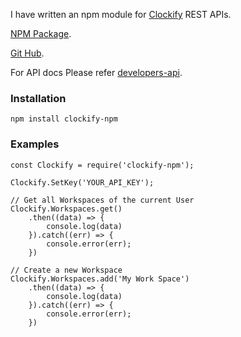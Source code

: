 I have written an npm module for [Clockify](https://clockify.me) REST APIs.

[NPM Package](https://www.npmjs.com/package/clockify-npm).

[Git Hub](https://github.com/sinumohan/clockify-npm).

For API docs Please refer [developers-api](https://clockify.me/developers-api). 


### Installation
``` npm install clockify-npm ```

### Examples
```
const Clockify = require('clockify-npm');

Clockify.SetKey('YOUR_API_KEY');

// Get all Workspaces of the current User
Clockify.Workspaces.get()
    .then((data) => {
        console.log(data)
    }).catch((err) => {
        console.error(err);
    })

// Create a new Workspace
Clockify.Workspaces.add('My Work Space')
    .then((data) => {
        console.log(data)
    }).catch((err) => {
        console.error(err);
    })
```

